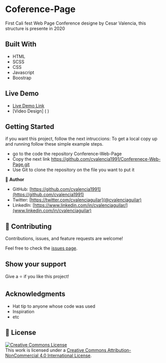 # Coference-Page
First Cali fest Web Page Conference designe by Cesar Valencia, this structure is  presente in 2020

## Built With

- HTML
- SCSS
- CSS
- Javascript
- Boostrap

## Live Demo

- [Live Demo Link](https://cvalencia1991.github.io/Conferenece-Web-Page/)
- [Video Design] ( )


## Getting Started

if you want this project, follow the next intruccions:
To get a local copy up and running follow these simple example steps.

 - go to the code the repository Conference-Web-Page
 - Copy the next link https://github.com/cvalencia1991/Conferenece-Web-Page.git
 - Use Git to clone the repository on the file you want to put it 


👤 **Author**

- GitHub: [https://github.com/cvalencia1991](https://github.com/cvalencia1991)
- Twitter: [https://twitter.com/cvalenciaguilar](@cvalenciaguilar)
- LinkedIn: [https://www.linkedin.com/in/cvalenciaguilar/](www.linkedin.com/in/cvalenciaguilar)

## 🤝 Contributing

Contributions, issues, and feature requests are welcome!

Feel free to check the [issues page](https://github.com/cvalencia1991/Conferenece-Web-Page/issues).

## Show your support

Give a ⭐️ if you like this project!

## Acknowledgments

- Hat tip to anyone whose code was used
- Inspiration
- etc

## 📝 License

<a rel="license" href="http://creativecommons.org/licenses/by-nc/4.0/"><img alt="Creative Commons License" style="border-width:0" src="https://i.creativecommons.org/l/by-nc/4.0/88x31.png" /></a><br />This work is licensed under a <a rel="license" href="http://creativecommons.org/licenses/by-nc/4.0/">Creative Commons Attribution-NonCommercial 4.0 International License</a>.
